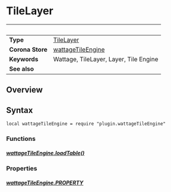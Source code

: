 # TileLayer

|                      | &nbsp;
| -------------------- | ---------------------------------------------------------------
| __Type__             | [TileLayer](type_tileLayer.markdown)
| __Corona Store__     | [wattageTileEngine](http://store.coronalabs.com/plugin/wattageTileEngine)
| __Keywords__         | Wattage, TileLayer, Layer, Tile Engine
| __See also__         |

## Overview

## Syntax

	local wattageTileEngine = require "plugin.wattageTileEngine"

### Functions

##### [wattageTileEngine.loadTable()](loadTable.markdown)

### Properties

##### [wattageTileEngine.PROPERTY](PROPERTY.markdown)
